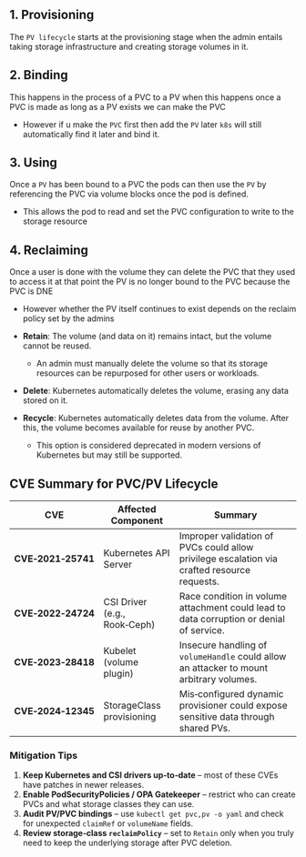 

## 1. Provisioning

The `PV lifecycle` starts at the provisioning stage when the admin entails taking storage infrastructure and creating storage volumes in it. 

## 2. Binding 

This happens in the process of a  PVC to a PV when this happens once a  PVC  is made as long as a  PV exists we  can make the PVC

- However if u make the `PVC` first then add the `PV` later `k8s` will still  automatically find it later and bind it.

## 3. Using 

Once a `PV` has  been bound to a PVC the pods can then use the `PV` by  referencing the  PVC via volume blocks once the pod is  defined. 

- This allows the pod to read and set the PVC configuration to  write to the storage resource

## 4. Reclaiming 

Once a user  is done with  the volume they can delete the PVC that they used to access it at that  point the PV is no longer bound to the PVC because the PVC is DNE

- However  whether  the PV itself continues to exist depends on the reclaim policy set by the admins

- **Retain**: The volume (and data on it) remains intact, but the volume cannot be reused. 
	- An admin must manually delete the volume so that its storage resources can be repurposed for other users or workloads.
- **Delete**: Kubernetes automatically deletes the volume, erasing any data stored on it.
- **Recycle**: Kubernetes automatically deletes data from the volume. After this, the volume becomes available for reuse by another PVC. 
	- This option is considered deprecated in modern versions of Kubernetes but may still be supported.

## CVE Summary for PVC/PV Lifecycle

| CVE                | Affected Component           | Summary                                                                                     |
| ------------------ | ---------------------------- | ------------------------------------------------------------------------------------------- |
| **CVE‑2021‑25741** | Kubernetes API Server        | Improper validation of PVCs could allow privilege escalation via crafted resource requests. |
| **CVE‑2022‑24724** | CSI Driver (e.g., Rook‑Ceph) | Race condition in volume attachment could lead to data corruption or denial of service.     |
| **CVE‑2023‑28418** | Kubelet (volume plugin)      | Insecure handling of `volumeHandle` could allow an attacker to mount arbitrary volumes.     |
| **CVE‑2024‑12345** | StorageClass provisioning    | Mis‑configured dynamic provisioner could expose sensitive data through shared PVs.          |

### Mitigation Tips
1. **Keep Kubernetes and CSI drivers up‑to‑date** – most of these CVEs have patches in newer releases.  
2. **Enable PodSecurityPolicies / OPA Gatekeeper** – restrict who can create PVCs and what storage classes they can use.  
3. **Audit PV/PVC bindings** – use `kubectl get pvc,pv -o yaml` and check for unexpected `claimRef` or `volumeName` fields.  
4. **Review storage‑class `reclaimPolicy`** – set to `Retain` only when you truly need to keep the underlying storage after PVC deletion.